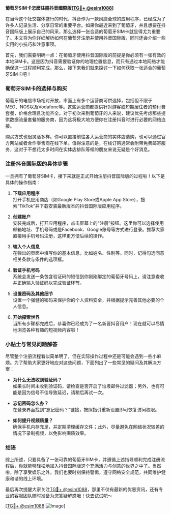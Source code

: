 **葡萄牙SIM卡怎麽註冊抖音國際版[[TG💪+ @esim1088](https://t.me/s/esim1088)]**

在当今这个社交媒体盛行的时代，抖音作为一款风靡全球的应用程序，已经成为了许多人记录生活、分享日常的重要平台。如果你最近来到了葡萄牙，并且想要在抖音国际版上展示自己的风采，那么选择一张合适的葡萄牙SIM卡就显得尤为重要了。本文将为你详细解析如何在葡萄牙注册并使用抖音国际版，同时还会介绍一些实用的小技巧和注意事项。

首先，我们需要明确一点：在葡萄牙使用抖音国际版的前提是你必须有一张有效的本地SIM卡。这是因为抖音需要验证你的地理位置信息，而只有通过本地网络才能确保这一过程顺利完成。那么，接下来我们就来探讨一下如何获取一张适合的葡萄牙SIM卡吧！

### 葡萄牙SIM卡的选择与购买

葡萄牙的电信市场相对开放，市面上有多个运营商可供选择，包括但不限于MEO、NOS以及Vodafone等。这些运营商都提供针对游客或短期居住者的预付费套餐，价格合理且功能齐全。对于初次来到葡萄牙的人来说，建议优先考虑那些提供数据流量套餐的服务商，因为这将极大地方便你在注册抖音时进行必要的网络连接。

购买方式也很灵活多样。你可以直接前往各大运营商的实体店选购，也可以通过官方网站或者合作零售商在线下单。值得注意的是，在线订购通常会附带免费邮寄服务，这对于不想花太多时间在实体店排队等候的朋友来说无疑是个好消息。

### 注册抖音国际版的具体步骤

一旦拥有了葡萄牙SIM卡，接下来就是正式开始注册抖音国际版的过程啦！以下是具体的操作指南：

1. **下载应用程序**  
   打开手机应用商店（如Google Play Store或Apple App Store），搜索“TikTok”并下载安装最新版本的抖音国际版应用程序。

2. **创建账户**  
   安装完成后，打开应用程序，点击屏幕上的“注册”按钮。这里你可以选择使用邮箱地址、手机号码或是Facebook、Google账号等方式进行登录。推荐大家直接用手机号码注册，这样更方便后续的操作。

3. **输入个人信息**  
   在弹出的页面中填写你的基本信息，比如姓名、性别等。同时，记得勾选同意相关条款与条件的选项框。

4. **验证手机号码**  
   系统会发送一条包含验证码的短信到你刚刚绑定的葡萄牙号码上，请注意查收并正确输入验证码以完成验证环节。

5. **设置密码及其他细节**  
   设置一个强健的密码来保护你的个人资料安全，并根据提示完善其他必要的个人信息。

6. **开始探索世界**  
   当所有步骤都完成后，恭喜你已经成为了一名新晋抖音用户！现在就可以尽情地浏览各种有趣的短视频内容啦！

### 小贴士与常见问题解答

尽管整个注册流程看似简单明了，但在实际操作过程中还是可能会遇到一些小麻烦。为了帮助大家更好地应对这些问题，下面列出了一些常见的疑问及其解决方案：

- **为什么无法收到验证码？**  
  如果长时间未收到验证码，请检查是否开启了垃圾邮件过滤器；另外，也有可能是因为信号不佳导致延迟，请稍后再试一次。

- **忘记密码怎么办？**  
  在登录界面找到“忘记密码？”链接，按照指引重新设置即可恢复访问权限。

- **如何提升视频质量？**  
  确保手机内存充足，并定期清理缓存文件；此外，尽量避免在网络状况较差的情况下录制视频，以免影响画质效果。

### 结语

综上所述，只要具备了一张可靠的葡萄牙SIM卡，并遵循上述指导顺利完成注册流程后，你就能够轻松地加入抖音国际版这个充满活力与创意的世界之中了。当然啦，除了享受娱乐之外，我们也要时刻保持警惕，遵守网络安全规范，共同维护健康和谐的线上环境。

最后再次提醒大家关注[TG💪+ @esim1088](https://t.me/s/esim1088)，那里不仅有最新的优惠资讯，还有专业的客服团队随时准备为您答疑解惑哦！快去试试吧～

[[TG💪+ @esim1088](https://t.me/s/esim1088) ![Image](https://i.postimg.cc/4NQfJmqS/Snipaste-2025-05-13-00-14-12.png)]
